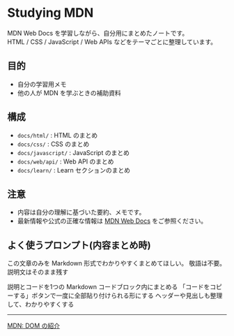 # Studying MDN
MDN Web Docs を学習しながら、自分用にまとめたノートです。  
HTML / CSS / JavaScript / Web APIs などをテーマごとに整理しています。  

## 目的
- 自分の学習用メモ
- 他の人が MDN を学ぶときの補助資料

## 構成
- `docs/html/` : HTML のまとめ
- `docs/css/` : CSS のまとめ
- `docs/javascript/` : JavaScript のまとめ
- `docs/web/api/` : Web API のまとめ
- `docs/learn/` : Learn セクションのまとめ

## 注意
- 内容は自分の理解に基づいた要約、メモです。  
- 最新情報や公式の正確な情報は [MDN Web Docs](https://developer.mozilla.org/) をご参照ください。

## よく使うプロンプト(内容まとめ時)

この文章のみを Markdown 形式でわかりやすくまとめてほしい。
敬語は不要。
説明文はそのまま残す

説明とコードを1つの Markdown コードブロック内にまとめる
「コードをコピーする」ボタンで一度に全部貼り付けられる形にする
ヘッダーや見出しも整理して、わかりやすくする


        


---

[MDN: DOM の紹介](https://developer.mozilla.org/ja/docs/Web/API/Document_Object_Model/Introduction)

